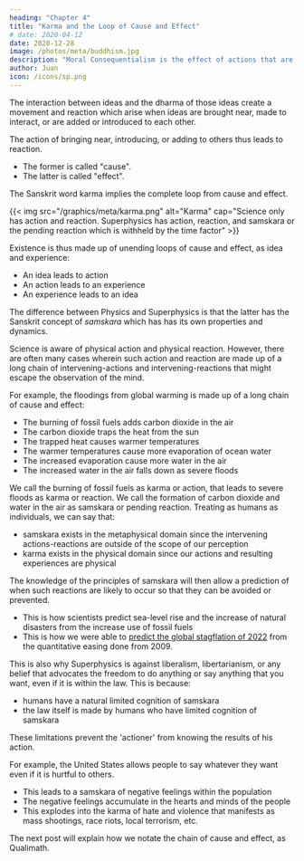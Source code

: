 ```yaml
---
heading: "Chapter 4"
title: "Karma and the Loop of Cause and Effect"
# date: 2020-04-12
date: 2020-12-28
image: /photos/meta/buddhism.jpg
description: "Moral Consequentialism is the effect of actions that are made obscure by fleeting human memory because of the passage of time"
author: Juan
icon: /icons/sp.png
---
```



The interaction between ideas and the dharma of those ideas create a movement and reaction which arise when ideas are brought near, made to interact, or are added or introduced to each other. 

The action of bringing near, introducing, or adding to others thus leads to reaction.
- The former is called "cause".
- The latter is called "effect". 


The Sanskrit word karma implies the complete loop from cause and effect. 

{{< img src="/graphics/meta/karma.png" alt="Karma" cap="Science only has action and reaction. Superphysics has action, reaction, and samskara or the pending reaction which is withheld by the time factor" >}}
<!-- ![Karma]() -->

Existence is thus made up of unending loops of cause and effect, as idea and experience:
- An idea leads to action
- An action leads to an experience
- An experience leads to an idea 


The difference between Physics and Superphysics is that the latter has the Sanskrit concept of *samskara* which has has its own properties and dynamics. 

Science is aware of physical action and physical reaction. However, there are often many cases wherein such action and reaction are made up of a long chain of intervening-actions and intervening-reactions that might escape the observation of the mind.

For example, the floodings from global warming is made up of a long chain of cause and effect:
- The burning of fossil fuels adds carbon dioxide in the air
- The carbon dioxide traps the heat from the sun
- The trapped heat causes warmer temperatures 
- The warmer temperatures cause more evaporation of ocean water
- The increased evaporation cause more water in the air
- The increased water in the air falls down as severe floods

We call the burning of fossil fuels as karma or action, that leads to severe floods as karma or reaction. We call the formation of carbon dioxide and water in the air as samskara or pending reaction. Treating as humans as individuals, we can say that:
- samskara exists in the metaphysical domain since the intervening actions-reactions are outside of the scope of our perception
- karma exists in the physical domain since our actions and resulting experiences are physical 


<!-- This is similar to 'force' being a physical action that leads to a known reaction as movement. 

In the case of karma, an action, such as a policy to allow gun ownership, creates a known reaction such as a mass shooting.  -->

The knowledge of the principles of samskara will then allow a prediction of when such reactions are likely to occur so that they can be avoided or prevented.
- This is how scientists predict sea-level rise and the increase of natural disasters from the increase use of fossil fuels
- This is how we were able to [predict the global stagflation of 2022](/social/supersociology/precrisis-years) from the quantitative easing done from 2009.

This is also why Superphysics is against liberalism, libertarianism, or any belief that advocates the freedom to do anything or say anything that you want, even if it is within the law. This is because:
- humans have a natural limited cognition of samskara
- the law itself is made by humans who have limited cognition of samskara

These limitations prevent the 'actioner' from knowing the results of his action. 

For example, the United States allows people to say whatever they want even if it is hurtful to others. 
- This leads to a samskara of negative feelings within the population
- The negative feelings accumulate in the hearts and minds of the people  
- This explodes into the karma of hate and violence that manifests as mass shootings, race riots, local terrorism, etc. 

The next post will explain how we notate the chain of cause and effect, as Qualimath. 


<!-- ## Moral Consequentialism

Our proposed moral system, derived from Adam Smith, David Hume, and Socrates, is based on a clear definition of morality as happiness for the most entities possible for the longest time possible.

The "most entities possible" encompasses moral space, while "for the longest time possible" encompasses moral time. The end goal of maximizing moral space and time, by specifying "most" and "longest", is the attainment of the state of peace. This ultimate state then answers the purpose of creation and closes the loop of existence. In eastern philosophy, this state is attained in an experience called samadhi, which cancels out both the ego and mind in order to remove the illusion imposed by Nature.

With the goal defined, the next step is to explain the mechanism that our moral system uses to attain that goal. Since we want an effect of maximum long term happiness for all, then we can apply dialectics to trace the different root causes of such happiness, and even the causes of unhappiness in order to avoid them. We follow the advice of Socrates to start with the big picture, then drill down to the individual implementations or cases. We will logically find that all suffering and unhappiness is caused by excessive ego or the feeling of the self:

The holocaust was caused by Nazi ego, not feeling for the Jews
The Mongol conquest and the resulting Black Death was caused by the ego of the Mongols
World War I was caused by German ego
The conquest by Japan in World War II was caused by the ego of the Japanese imperial government -->

<!-- ### Implementation of Moral Consequentialism

Coming soo. -->
